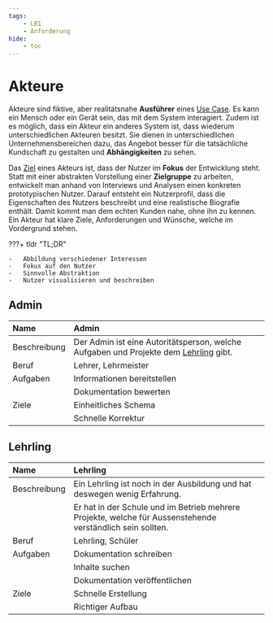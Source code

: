 ```yaml
---
tags:
    - LB1
    - Anforderung
hide:
    - toc
---
```


# Akteure

Akteure sind fiktive, aber realitätsnahe **Ausführer** eines [Use Case](UseCases.md). Es kann ein Mensch oder ein Gerät sein, das mit dem System interagiert. Zudem ist es möglich, dass ein Akteur ein anderes System ist, dass wiederum unterschiedlichen Akteuren besitzt. Sie dienen in unterschiedlichen Unternehmensbereichen dazu, das Angebot besser für die tatsächliche Kundschaft zu gestalten und **Abhängigkeiten** zu sehen.

Das [Ziel](https://www.ionos.de/digitalguide/online-marketing/web-analyse/personas/) eines Akteurs ist, dass der Nutzer im **Fokus** der Entwicklung steht. Statt mit einer abstrakten Vorstellung einer **Zielgruppe** zu arbeiten, entwickelt man anhand von Interviews und Analysen einen konkreten prototypischen Nutzer. Darauf entsteht ein Nutzerprofil, dass die Eigenschaften des Nutzers beschreibt und eine realistische Biografie enthält. Damit kommt man dem echten Kunden nahe, ohne ihn zu kennen. Ein Akteur hat klare Ziele, Anforderungen und Wünsche, welche im Vordergrund stehen.

???+ tldr "TL;DR"

    -   Abbildung verschiedener Interessen
    -   Fokus auf den Nutzer
    -   Sinnvolle Abstraktion
    -   Nutzer visualisieren und beschreiben

## Admin

| Name         | Admin                                                                                             |
| :----------- | :------------------------------------------------------------------------------------------------ |
| Beschreibung | Der Admin ist eine Autoritätsperson, welche Aufgaben und Projekte dem [Lehrling](#lehrling) gibt. |
| Beruf        | Lehrer, Lehrmeister                                                                               |
| Aufgaben     | Informationen bereitstellen                                                                       |
|              | Dokumentation bewerten                                                                            |
| Ziele        | Einheitliches Schema                                                                              |
|              | Schnelle Korrektur                                                                                |

## Lehrling

| Name         | Lehrling                                                                                                   |
| :----------- | :--------------------------------------------------------------------------------------------------------- |
| Beschreibung | Ein Lehrling ist noch in der Ausbildung und hat deswegen wenig Erfahrung.                                  |
|              | Er hat in der Schule und im Betrieb mehrere Projekte, welche für Aussenstehende verständlich sein sollten. |
| Beruf        | Lehrling, Schüler                                                                                          |
| Aufgaben     | Dokumentation schreiben                                                                                    |
|              | Inhalte suchen                                                                                             |
|              | Dokumentation veröffentlichen                                                                              |
| Ziele        | Schnelle Erstellung                                                                                        |
|              | Richtiger Aufbau                                                                                           |
